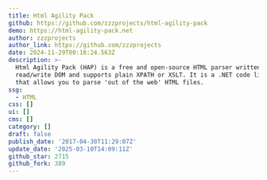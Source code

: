 ```yaml
---
title: Html Agility Pack
github: https://github.com/zzzprojects/html-agility-pack
demo: https://html-agility-pack.net
author: zzzprojects
author_link: https://github.com/zzzprojects
date: 2024-11-29T00:18:24.563Z
description: >-
  Html Agility Pack (HAP) is a free and open-source HTML parser written in C# to
  read/write DOM and supports plain XPATH or XSLT. It is a .NET code library
  that allows you to parse 'out of the web' HTML files.
ssg:
  - HTML
css: []
ui: []
cms: []
category: []
draft: false
publish_date: '2017-04-30T11:29:07Z'
update_date: '2025-03-10T14:09:11Z'
github_star: 2715
github_fork: 389
---
```

